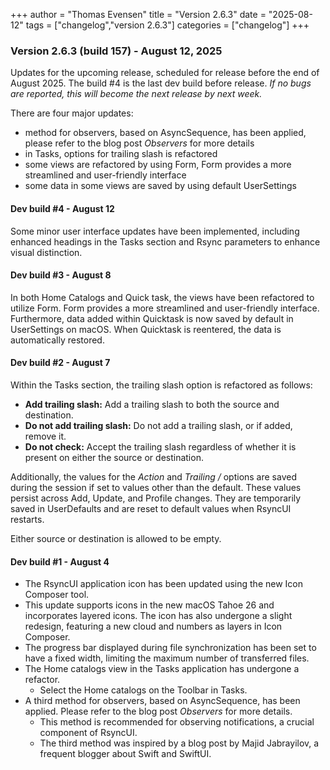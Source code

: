 +++
author = "Thomas Evensen"
title = "Version 2.6.3"
date = "2025-08-12"
tags = ["changelog","version 2.6.3"]
categories = ["changelog"]
+++

### Version 2.6.3 (build 157) - August 12, 2025

Updates for the upcoming release, scheduled for release before the end of August 2025. The build #4 is the last dev build before release. *If no bugs are reported, this will become the next release by next week.*

There are four major updates:

- method for observers, based on AsyncSequence, has been applied, please refer to the blog post *Observers* for more details
- in Tasks, options for trailing slash is refactored
- some views are refactored by using Form, Form provides a more streamlined and user-friendly interface
- some data in some views are saved by using default UserSettings

#### Dev build #4 - August 12

Some minor user interface updates have been implemented, including enhanced headings in the Tasks section and Rsync parameters to enhance visual distinction. 

#### Dev build #3 - August 8

In both Home Catalogs and Quick task, the views have been refactored to utilize Form. Form provides a more streamlined and user-friendly interface. Furthermore, data added within Quicktask is now saved by default in UserSettings on macOS. When Quicktask is reentered, the data is automatically restored.

#### Dev build #2 - August 7

Within the Tasks section, the trailing slash option is refactored as follows:

* **Add trailing slash:** Add a trailing slash to both the source and destination.
* **Do not add trailing slash:** Do not add a trailing slash, or if added, remove it.
* **Do not check:** Accept the trailing slash regardless of whether it is present on either the source or destination.

Additionally, the values for the *Action* and *Trailing /* options are saved during the session if set to values other than the default. These values persist across Add, Update, and Profile changes. They are temporarily saved in UserDefaults and are reset to default values when RsyncUI restarts.

Either source or destination is allowed to be empty.


#### Dev build #1 - August 4

- The RsyncUI application icon has been updated using the new Icon Composer tool.
- This update supports icons in the new macOS Tahoe 26 and incorporates layered icons. The icon has also undergone a slight redesign, featuring a new cloud and numbers as layers in Icon Composer.
- The progress bar displayed during file synchronization has been set to have a fixed width, limiting the maximum number of transferred files.
- The Home catalogs view in the Tasks application has undergone a refactor.
	- Select the Home catalogs on the Toolbar in Tasks.
- A third method for observers, based on AsyncSequence, has been applied. Please refer to the blog post *Observers* for more details.
	- This method is recommended for observing notifications, a crucial component of RsyncUI.
	- The third method was inspired by a blog post by Majid Jabrayilov, a frequent blogger about Swift and SwiftUI.
